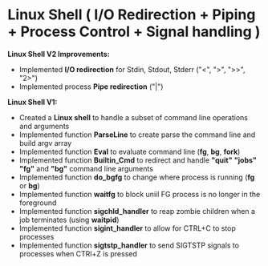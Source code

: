  # Linux Shell ( I/O Redirection + Piping + Process Control + Signal handling )
__Linux Shell V2 Improvements:__
- Implemented __I/O redirection__ for Stdin, Stdout, Stderr ("<", ">", ">>", "2>")
- Implemented process __Pipe redirection__ ("|") 

__Linux Shell V1:__
-  Created a __Linux shell__ to handle a subset of command line operations and arguments
- Implemented function __ParseLine__ to create parse the command line and build argv array 
- Implemented function __Eval__ to evaluate command line (__fg__, __bg__, __fork__) 
- Implemented function __Builtin_Cmd__ to redirect and handle __"quit"__ __"jobs"__ __"fg"__ and __"bg"__ command line arguments
- Implemented function __do_bgfg__ to change where process is running (__fg__ or __bg__)
- Implemented function __waitfg__ to block uniil FG process is no longer in the foreground
- Implemented function __sigchld_handler__ to reap zombie children when a job terminates (using __waitpid__)
- Implemented function __sigint_handler__ to allow for CTRL+C to stop processes
- Implemented function __sigtstp_handler__ to send SIGTSTP signals to processes when CTRl+Z is pressed

